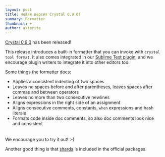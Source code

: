 ```yaml
---
layout: post
title: Новая версия Crystal 0.9.0!
summary: Formatter
thumbnail: +
author: asterite
---
```


[Crystal 0.9.0](https://github.com/manastech/crystal/releases/tag/0.9.0) has been released!

This release introduces a built-in formatter that you can invoke with `crystal tool format`.
It also comes integrated in our [Sublime Text plugin](https://github.com/manastech/sublime-crystal),
and we encourage plugin writers to integrate it into other editors too.

Some things the formatter does:

<ul class="goals" style="padding-bottom:20px">
  <li>Applies a consistent indenting of two spaces</li>
  <li>Leaves no spaces before and after parentheses, leaves spaces after commas and between operators</li>
  <li>Leaves no more than two consecutive newlines</li>
  <li>Aligns expressions in the right side of an assignment</li>
  <li>Aligns consecutive comments, constants, <code>when</code> expressions and hash literals</li>
  <li>Formats code inside doc comments, so also doc comments look nice and consistent</li>
</ul>

We encourage you to try it out! :-)

Another good thing is that [shards](https://github.com/ysbaddaden/shards) is included
in the official packages.
